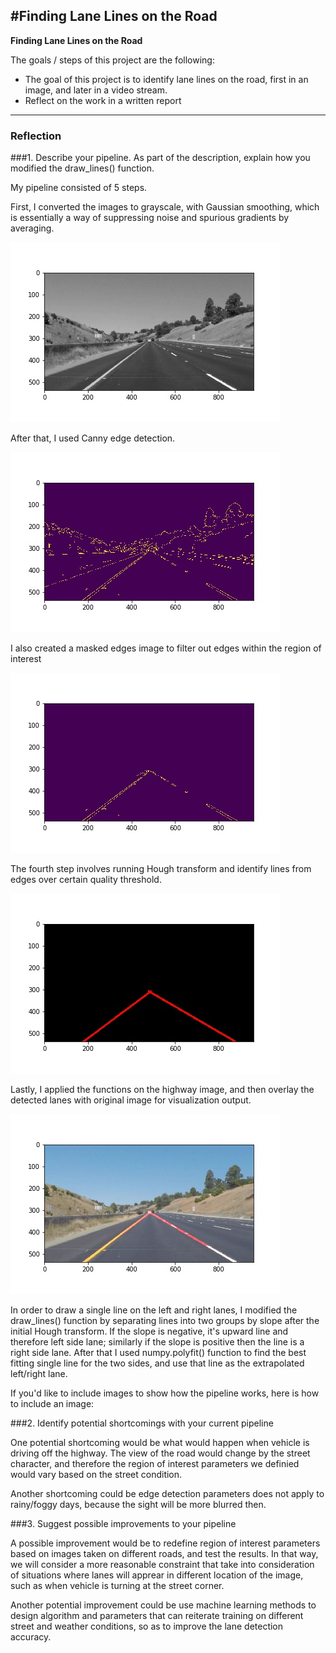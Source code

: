 #**Finding Lane Lines on the Road** 
---

**Finding Lane Lines on the Road**

The goals / steps of this project are the following:
* The goal of this project is to identify lane lines on the road, first in an image, and later in a video stream.
* Reflect on the work in a written report


[//]: # (Image References)

[image1]: ./examples/grayscale.jpg "Grayscale"

[image2]: ./examples/edges.jpg "Edges"

[image3]: ./examples/masked_edges.jpg "Masked Edges"

[image4]: ./examples/lines.jpg "Lines"

[image5]: ./examples/final.jpg "Final"

---

### Reflection

###1. Describe your pipeline. As part of the description, explain how you modified the draw_lines() function.

My pipeline consisted of 5 steps. 

First, I converted the images to grayscale, with Gaussian smoothing, which is essentially a way of suppressing noise and spurious gradients by averaging.

![alt text][image1]

After that, I used Canny edge detection.

![alt text][image2]

I also created a masked edges image to filter out edges within the region of interest

![alt text][image3]

The fourth step involves running Hough transform and identify lines from edges over certain quality threshold. 

![alt text][image4]

Lastly, I applied the functions on the highway image, and then overlay the detected lanes with original image for visualization output. 

![alt text][image5]

In order to draw a single line on the left and right lanes, I modified the draw_lines() function by separating lines into two groups by slope after the initial Hough transform. If the slope is negative, it's upward line and therefore left side lane; similarly if the slope is positive then the line is a right side lane. After that I used numpy.polyfit() function to find the best fitting single line for the two sides, and use that line as the extrapolated left/right lane. 


If you'd like to include images to show how the pipeline works, here is how to include an image: 


###2. Identify potential shortcomings with your current pipeline


One potential shortcoming would be what would happen when vehicle is driving off the highway. The view of the road would change by the street character, and therefore the region of interest parameters we definied would vary based on the street condition. 

Another shortcoming could be edge detection parameters does not apply to rainy/foggy days, because the sight will be more blurred then.

###3. Suggest possible improvements to your pipeline

A possible improvement would be to redefine region of interest parameters based on images taken on different roads, and test the results. In that way, we will consider a more reasonable constraint that take into consideration of situations where lanes will apprear in different location of the image, such as when vehicle is turning at the street corner.

Another potential improvement could be use machine learning methods to design algorithm and parameters that can reiterate training on different street and weather conditions, so as to improve the lane detection accuracy. 
